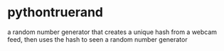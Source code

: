 # pythontruerand
a random number generator that creates a unique hash from a webcam feed, then uses the hash to seen a random number generator

